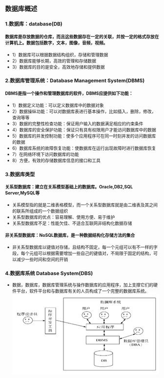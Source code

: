 ## 数据库概述

### 1.数据库：database(DB)
#### 数据库是存放数据的仓库，而且这些数据存在一定的关联，并按一定的格式存放在计算机上。数据包括数字，文本，图像，音频，视频。
- 1）数据库可以根据数据结构组织，存储和管理数据
- 2）数据库能够长期，高效的管理和存储数据
- 3）数据库的目的是安全，高效地存储和提供数据

### 2.数据库管理系统：Database Management System(DBMS)
#### DBMS是指一个操作和管理数据库的软件，DBMS应提供如下功能：
- 1）数据定义功能：可以定义数据库中的数据对象
- 2）数据操纵功能：可以对数据库表进行基本操作，比如插入，删除，修改，查询等等
- 3）数据的完整性检查功能：保证用户输入的数据满足相应的约束条件
- 4）数据库的安全保护功能：保证只有具有权限用户才能访问数据库中的数据
- 5）数据库的并发控制功能：使多个应用程序可在同一时刻并发的访问数据库的数据
- 6）数据库系统的故障恢复功能：使数据库在运行出现故障时进行数据库恢复
- 7）在网络环境下访问数据库的功能
- 8）方便，有效的存储数据库信息的接口和工具 

### 3.数据库类型
#### 关系型数据库：建立在关系模型基础上的数据库。Oracle,DB2,SQL Server,MySQL等
- 关系模型指的就是二维表格模型，而一个关系型数据库就是由二维表及其之间的联系所组成的一个数据组织
- 关系型数据库的优点：容易理解、使用方便、易于维护
- 关系型数据库不足：性能欠佳、不适合互联网非结构化数据存储
#### 非关系型数据库：NoSQL数据库，是一种数据结构化存储方法的集合
- 非关系型数据库以键值对存储，且结构不固定，每一个元组可以有不一样的字段，每个元组可以根据需要增加一些自己的键值对，不局限于固定的结构，可以减少一些时间和空间的开销

### 4.数据库系统 Database System(DBS)
- 数据，数据库，数据库管理系统与操作数据库的应用程序，加上支撑它们的硬件平台，软件平台和与数据库有关的人员构成了一个完整的数据库系统。
![数据库系统](./数据库系统.png)
